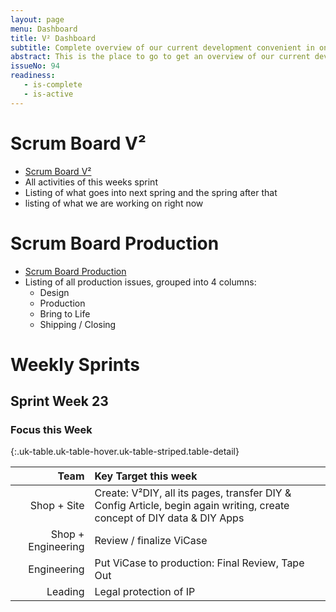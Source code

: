 ```yaml
---
layout: page
menu: Dashboard
title: V² Dashboard
subtitle: Complete overview of our current development convenient in one place.
abstract: This is the place to go to get an overview of our current development.
issueNo: 94
readiness:
   - is-complete
   - is-active
---
```



# Scrum Board V²
- [Scrum Board V²](https://waffle.io/V-Squared/V-Squared.github.io)
- All activities of this weeks sprint
- Listing of what goes into next spring and the spring after that
- listing of what we are working on right now

# Scrum Board Production
- [Scrum Board Production](https://waffle.io/V-Squared/v2-Production)
- Listing of all production issues, grouped into 4 columns:
   - Design
   - Production
   - Bring to Life
   - Shipping / Closing
 
   
# Weekly Sprints

## Sprint Week 23

### Focus this Week

{:.uk-table.uk-table-hover.uk-table-striped.table-detail}

| Team | Key Target this week |
|------:|:--------------------|
| Shop + Site | Create: V²DIY, all its pages, transfer DIY & Config Article, begin again writing, create concept of DIY data & DIY Apps |
| Shop + Engineering | Review / finalize ViCase |
| Engineering | Put ViCase to production: Final Review, Tape Out |
| Leading | Legal protection of IP |

